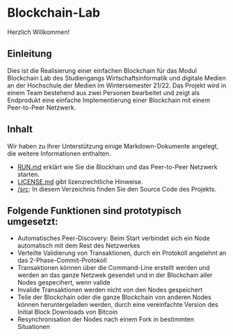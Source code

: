 # Blockchain-Lab
Herzlich Willkommen!

## Einleitung
Dies ist die Realisierung einer einfachen Blockchain für das Modul Blockchain Lab des Studiengangs
Wirtschaftsinformatik und digitale Medien an der Hochschule der Medien im Wintersemester 21/22. Das Projekt
wird in einem Team bestehend aus zwei Personen bearbeitet und zeigt als Endprodukt eine einfache Implementierung 
einer Blockchain mit einem Peer-to-Peer Netzwerk.

## Inhalt
Wir haben zu Ihrer Unterstützung einige Markdown-Dokumente angelegt, die weitere Informationen
enthalten.

- [RUN.md](RUN.md) erklärt wie Sie die Blockhain und das Peer-to-Peer Netzwerk starten.
- [LICENSE.md](LICENSE.md) gibt lizenzrechtliche Hinweise.
- [/src](/src): In diesem Verzeichnis finden Sie den Source Code des Projekts.

## Folgende Funktionen sind prototypisch umgesetzt:
- Automatisches Peer-Discovery: Beim Start verbindet sich ein Node automatisch mit dem Rest des Netzwerkes
- Verteilte Validierung von Transaktionen, durch ein Protokoll angelehnt an das 2-Phase-Commit-Protokoll
- Transaktionen können über die Command-Line erstellt werden und werden an das ganze Netzwek gesendet und 
in der Blockchain aller Nodes gespecihert, wenn valide
- Invalide Transaktionen werden nicht von den Nodes gespeichert
- Teile der Blockchain oder die ganze Blockchain von anderen Nodes können heruntergeladen werden, durch eine vereinfachte Version des Initial Block Downloads von Bitcoin
- Resynchronisation der Nodes nach einem Fork in bestimmten Situationen
